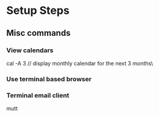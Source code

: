 # Setup Steps
## Misc commands
### View calendars
cal -A 3 // display monthly calendar for the next 3 months\

### Use terminal based browser


### Terminal email client
mutt

